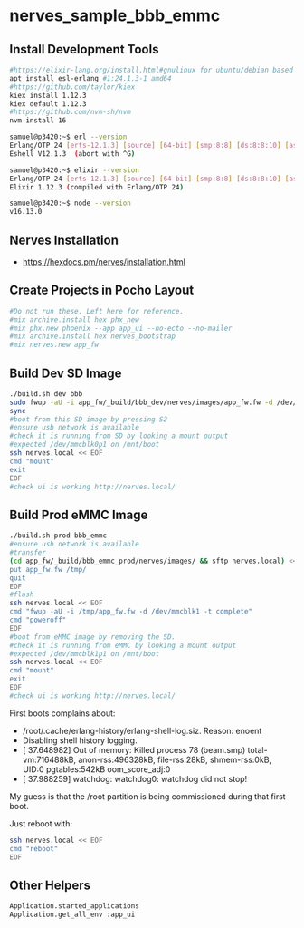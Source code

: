 # nerves_sample_bbb_emmc

## Install Development Tools

```bash
#https://elixir-lang.org/install.html#gnulinux for ubuntu/debian based on erlang-solutions release
apt install esl-erlang #1:24.1.3-1 amd64
#https://github.com/taylor/kiex
kiex install 1.12.3
kiex default 1.12.3
#https://github.com/nvm-sh/nvm
nvm install 16

samuel@p3420:~$ erl --version
Erlang/OTP 24 [erts-12.1.3] [source] [64-bit] [smp:8:8] [ds:8:8:10] [async-threads:1] [jit]
Eshell V12.1.3  (abort with ^G)

samuel@p3420:~$ elixir --version
Erlang/OTP 24 [erts-12.1.3] [source] [64-bit] [smp:8:8] [ds:8:8:10] [async-threads:1] [jit]
Elixir 1.12.3 (compiled with Erlang/OTP 24)

samuel@p3420:~$ node --version
v16.13.0
```

## Nerves Installation

- https://hexdocs.pm/nerves/installation.html

## Create Projects in Pocho Layout

```bash
#Do not run these. Left here for reference.
#mix archive.install hex phx_new
#mix phx.new phoenix --app app_ui --no-ecto --no-mailer
#mix archive.install hex nerves_bootstrap
#mix nerves.new app_fw
```

## Build Dev SD Image

```bash
./build.sh dev bbb
sudo fwup -aU -i app_fw/_build/bbb_dev/nerves/images/app_fw.fw -d /dev/sdd -t complete
sync
#boot from this SD image by pressing S2
#ensure usb network is available
#check it is running from SD by looking a mount output
#expected /dev/mmcblk0p1 on /mnt/boot
ssh nerves.local << EOF
cmd "mount"
exit
EOF
#check ui is working http://nerves.local/
```

## Build Prod eMMC Image

```bash
./build.sh prod bbb_emmc
#ensure usb network is available
#transfer
(cd app_fw/_build/bbb_emmc_prod/nerves/images/ && sftp nerves.local) << EOF
put app_fw.fw /tmp/
quit
EOF
#flash
ssh nerves.local << EOF
cmd "fwup -aU -i /tmp/app_fw.fw -d /dev/mmcblk1 -t complete"
cmd "poweroff"
EOF
#boot from eMMC image by removing the SD.
#check it is running from eMMC by looking a mount output
#expected /dev/mmcblk1p1 on /mnt/boot
ssh nerves.local << EOF
cmd "mount"
exit
EOF
#check ui is working http://nerves.local/
```

First boots complains about:

- /root/.cache/erlang-history/erlang-shell-log.siz. Reason: enoent
- Disabling shell history logging.
- [   37.648982] Out of memory: Killed process 78 (beam.smp) total-vm:716488kB, anon-rss:496328kB, file-rss:28kB, shmem-rss:0kB, UID:0 pgtables:542kB oom_score_adj:0
- [   37.988259] watchdog: watchdog0: watchdog did not stop!

My guess is that the /root partition is being commissioned during that first boot. 

Just reboot with:

```bash
ssh nerves.local << EOF
cmd "reboot"
EOF
```

## Other Helpers

```bash
Application.started_applications
Application.get_all_env :app_ui
```

